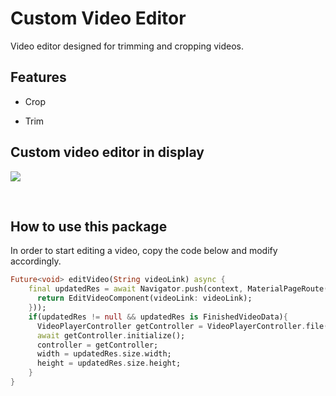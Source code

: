 # Custom Video Editor

Video editor designed for trimming and cropping videos.

## Features

* Crop

* Trim

## Custom video editor in display  

![](https://github.com/joec05/files/blob/6798858f4c5441ec8f5a0ee994b22240d493fd91/custom_video_editor/video_editor_preview.gif?raw=true)

<br />

## How to use this package

In order to start editing a video, copy the code below and modify accordingly.

```dart
Future<void> editVideo(String videoLink) async {
    final updatedRes = await Navigator.push(context, MaterialPageRoute(builder: (context) {
      return EditVideoComponent(videoLink: videoLink);
    }));
    if(updatedRes != null && updatedRes is FinishedVideoData){
      VideoPlayerController getController = VideoPlayerController.file(File(updatedRes.url));
      await getController.initialize();
      controller = getController;
      width = updatedRes.size.width;
      height = updatedRes.size.height;
    }
}
```

